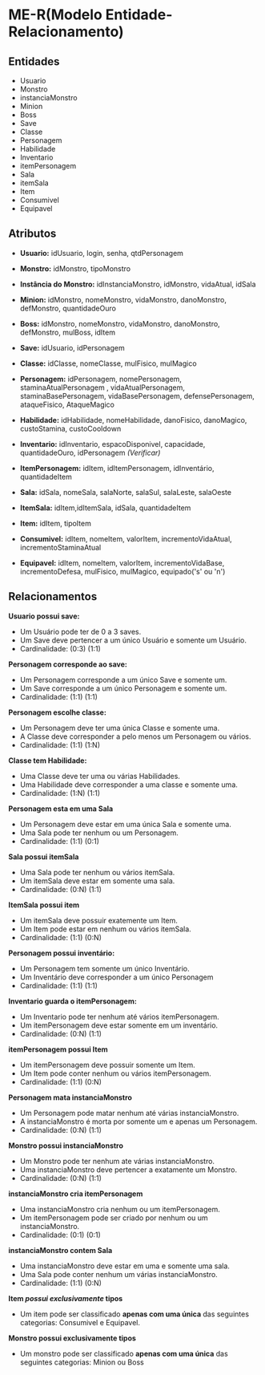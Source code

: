 # ME-R(Modelo Entidade-Relacionamento)

## Entidades

* Usuario
* Monstro
* instanciaMonstro
* Minion
* Boss
* Save
* Classe
* Personagem
* Habilidade
* Inventario
* itemPersonagem
* Sala
* itemSala
* Item
* Consumivel
* Equipavel

## Atributos

- **Usuario:** idUsuario, login, senha, qtdPersonagem
  
- **Monstro:** idMonstro, tipoMonstro
  
- **Instância do Monstro:** idInstanciaMonstro, idMonstro, vidaAtual, idSala
  
- **Minion:** idMonstro, nomeMonstro, vidaMonstro, danoMonstro, defMonstro, quantidadeOuro

- **Boss:** idMonstro, nomeMonstro, vidaMonstro, danoMonstro, defMonstro, mulBoss, idItem

- **Save:** idUsuario, idPersonagem

- **Classe:** idClasse, nomeClasse, mulFisico, mulMagico

- **Personagem:** idPersonagem, nomePersonagem, staminaAtualPersonagem  , vidaAtualPersonagem, staminaBasePersonagem, vidaBasePersonagem, defensePersonagem, ataqueFisico, AtaqueMagico

- **Habilidade:** idHabilidade, nomeHabilidade, danoFisico, danoMagico, custoStamina, custoCooldown

- **Inventario:** idInventario, espacoDisponivel, capacidade, quantidadeOuro, idPersonagem *(Verificar)*

- **ItemPersonagem:** idItem, idItemPersonagem, idInventário, quantidadeItem

- **Sala:** idSala, nomeSala, salaNorte, salaSul, salaLeste, salaOeste

- **ItemSala:** idItem,idItemSala, idSala, quantidadeItem

- **Item:** idItem, tipoItem

- **Consumivel:** idItem, nomeItem, valorItem, incrementoVidaAtual, incrementoStaminaAtual

- **Equipavel:** idItem, nomeItem, valorItem, incrementoVidaBase, incrementoDefesa, mulFisico, mulMagico, equipado('s' ou 'n')

## Relacionamentos
**Usuario possui save:**

- Um Usuário pode ter de 0 a 3 saves.
- Um Save deve pertencer a um único Usuário e somente um Usuário.
- Cardinalidade: (0:3) (1:1)   

**Personagem corresponde ao save:**

- Um Personagem corresponde a um único Save e somente um.
- Um Save corresponde a um único Personagem e somente um.
- Cardinalidade: (1:1) (1:1)

**Personagem escolhe classe:**

- Um Personagem deve ter uma única Classe e somente uma.
- A Classe deve corresponder a pelo menos um Personagem ou vários. 
- Cardinalidade: (1:1) (1:N)

**Classe tem Habilidade:**

- Uma Classe deve ter uma ou várias Habilidades.
- Uma Habilidade deve corresponder a uma classe e somente uma.
- Cardinalidade: (1:N) (1:1)

**Personagem esta em uma Sala**

- Um Personagem deve estar em uma única Sala e somente uma.
- Uma Sala pode ter nenhum ou um Personagem.
- Cardinalidade: (1:1) (0:1)

**Sala possui itemSala**

- Uma Sala pode ter nenhum ou vários itemSala.
- Um itemSala deve estar em somente uma sala.
- Cardinalidade: (0:N) (1:1)

**ItemSala possui item**

- Um itemSala deve possuir exatemente um Item.
- Um Item pode estar em nenhum ou vários itemSala.
- Cardinalidade: (1:1) (0:N)

**Personagem possui inventário:**

- Um Personagem tem somente um único Inventário.
- Um Inventário deve corresponder a um único Personagem
- Cardinalidade: (1:1) (1:1)

**Inventario guarda o itemPersonagem:**

- Um Inventario pode ter nenhum até vários itemPersonagem.
- Um itemPersonagem deve estar somente em um inventário.
- Cardinalidade: (0:N) (1:1)

**itemPersonagem possui Item**

- Um itemPersonagem deve possuir somente um Item.
- Um Item pode conter nenhum ou vários itemPersonagem.
- Cardinalidade: (1:1) (0:N)

**Personagem mata instanciaMonstro**

- Um Personagem pode matar nenhum até várias instanciaMonstro.
- A instanciaMonstro é morta por somente um e apenas um Personagem.
- Cardinalidade: (0:N) (1:1)

**Monstro possui instanciaMonstro**

- Um Monstro pode ter nenhum ate várias instanciaMonstro.
- Uma instanciaMonstro deve pertencer a exatamente um Monstro.
- Cardinalidade: (0:N) (1:1) 

**instanciaMonstro cria itemPersonagem**

- Uma instanciaMonstro cria nenhum ou um itemPersonagem.
- Um itemPersonagem pode ser criado por nenhum ou um instanciaMonstro.
- Cardinalidade: (0:1) (0:1)

**instanciaMonstro contem Sala**

- Uma instanciaMonstro deve estar em uma e somente uma sala.
- Uma Sala pode conter nenhum um várias instanciaMonstro.
- Cardinalidade: (1:1) (0:N)

**Item _possui exclusivamente_ tipos**

- Um item pode ser classificado **apenas com uma única** das seguintes categorias: Consumivel e Equipavel.


**Monstro possui exclusivamente tipos**

- Um monstro pode ser classificado **apenas com uma única** das seguintes categorias: Minion ou Boss
